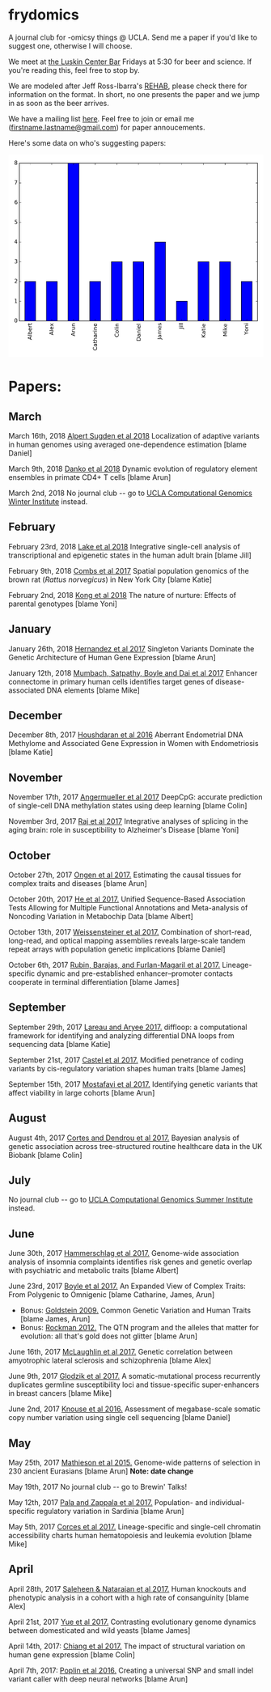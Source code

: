 # frydomics
A journal club for -omicsy things @ UCLA. Send me a paper if you'd like to suggest one, otherwise I will choose.

We meet at [the Luskin Center Bar](http://luskinconferencecenter.ucla.edu/ucla-restaurant/) Fridays at 5:30 for beer and science. If you're reading this, feel free to stop by.

We are modeled after Jeff Ross-Ibarra's [REHAB](http://www.rilab.org/rehab.html), please check there for information on the format. In short, no one presents the paper and we jump in as soon as the beer arrives.

We have a mailing list [here](https://groups.google.com/forum/#!forum/frydomics). Feel free to join or email me (firstname.lastname@gmail.com) for paper annoucements.

Here's some data on who's suggesting papers:

<img src="hist.png" height="400" width="600" >

# Papers:
## March
March 16th, 2018 [Alpert Sugden et al 2018](https://www.nature.com/articles/s41467-018-03100-7) Localization of adaptive variants in human genomes using averaged one-dependence estimation [blame Daniel]

March 9th, 2018 [Danko et al 2018](https://www.nature.com/articles/s41559-017-0447-5) Dynamic evolution of regulatory element ensembles in primate CD4+ T cells [blame Arun]

March 2nd, 2018 No journal club -- go to [UCLA Computational Genomics Winter Institute](http://computationalgenomics.bioinformatics.ucla.edu) instead.

## February
February 23rd, 2018 [Lake et al 2018](https://www.nature.com/articles/nbt.4038) Integrative single-cell analysis of transcriptional and epigenetic states in the human adult brain [blame Jill]

February 9th, 2018 [Combs et al 2017](http://onlinelibrary.wiley.com/doi/10.1111/mec.14437/abstract) Spatial population genomics of the brown rat (_Rattus norvegicus_) in New York City [blame Katie]

February 2nd, 2018 [Kong et al 2018](http://science.sciencemag.org/content/359/6374/424.full) The nature of nurture: Effects of parental genotypes [blame Yoni]

## January
January 26th, 2018 [Hernandez et al 2017](https://www.biorxiv.org/content/early/2017/12/15/219238) Singleton Variants Dominate the Genetic Architecture of Human Gene Expression [blame Arun]

January 12th, 2018 [Mumbach, Satpathy, Boyle and Dai et al 2017](https://www.nature.com/articles/ng.3963) Enhancer connectome in primary human cells identifies target genes of disease-associated DNA elements [blame Mike]

## December
December 8th, 2017 [Houshdaran et al 2016](https://academic.oup.com/biolreprod/article/95/5/93,%201-16/2883425) Aberrant Endometrial DNA Methylome and Associated Gene Expression in Women with Endometriosis [blame Katie]

## November
November 17th, 2017 [Angermueller et al 2017](https://genomebiology.biomedcentral.com/articles/10.1186/s13059-017-1189-z) DeepCpG: accurate prediction of single-cell DNA methylation states using deep learning [blame Colin]

November 3rd, 2017 [Raj et al 2017](https://www.biorxiv.org/content/early/2017/08/10/174565) Integrative analyses of splicing in the aging brain: role in susceptibility to Alzheimer's Disease [blame Yoni]

## October
October 27th, 2017 [Ongen et al 2017.](https://www.nature.com/ng/journal/vaop/ncurrent/full/ng.3981.html) Estimating the causal tissues for complex traits and diseases [blame Arun]

October 20th, 2017 [He et al 2017.](http://www.cell.com/ajhg/fulltext/S0002-9297(17)30289-6) Unified Sequence-Based Association Tests Allowing for Multiple Functional Annotations and Meta-analysis of Noncoding Variation in Metabochip Data [blame Albert]

October 13th, 2017 [Weissensteiner et al 2017.](http://genome.cshlp.org/content/27/5/697) Combination of short-read, long-read, and optical mapping assemblies reveals large-scale tandem repeat arrays with population genetic implications [blame Daniel]

October 6th, 2017 [Rubin, Barajas, and Furlan-Magaril et al 2017.](https://www.nature.com/ng/journal/vaop/ncurrent/full/ng.3935.html) Lineage-specific dynamic and pre-established enhancer–promoter contacts cooperate in terminal differentiation [blame James]

## September
September 29th, 2017 [Lareau and Aryee 2017.](https://www.biorxiv.org/content/early/2016/12/24/087338) diffloop: a computational framework for identifying and analyzing differential DNA loops from sequencing data [blame Katie]

September 21st, 2017 [Castel et al 2017.](http://www.biorxiv.org/content/early/2017/09/18/190397) Modified penetrance of coding variants by cis-regulatory variation shapes human traits [blame James]

September 15th, 2017 [Mostafavi et al 2017.](http://journals.plos.org/plosbiology/article?id=10.1371/journal.pbio.2002458) Identifying genetic variants that affect viability in large cohorts [blame Arun]

## August
August 4th, 2017 [Cortes and Dendrou et al 2017.](https://www.nature.com/ng/journal/vaop/ncurrent/full/ng.3926.html) Bayesian analysis of genetic association across tree-structured routine healthcare data in the UK Biobank [blame Colin]

## July
No journal club -- go to [UCLA Computational Genomics Summer Institute](http://computationalgenomics.bioinformatics.ucla.edu) instead.

## June
June 30th, 2017 [Hammerschlag et al 2017.](http://www.nature.com/ng/journal/vaop/ncurrent/full/ng.3888.html) Genome-wide association analysis of insomnia complaints identifies risk genes and genetic overlap with psychiatric and metabolic traits [blame Albert]

June 23rd, 2017 [Boyle et al 2017.](http://www.sciencedirect.com/science/article/pii/S0092867417306293) An Expanded View of Complex Traits: From Polygenic to Omnigenic [blame Catharine, James, Arun]

- Bonus: [Goldstein 2009.](http://www.nejm.org/doi/full/10.1056/NEJMp0806284) Common Genetic Variation and Human Traits [blame James, Arun]
- Bonus: [Rockman 2012.](http://onlinelibrary.wiley.com/doi/10.1111/j.1558-5646.2011.01486.x/abstract) The QTN program and the alleles that matter for evolution: all that's gold does not glitter [blame Arun]

June 16th, 2017 [McLaughlin et al 2017.](http://www.nature.com/articles/ncomms14774) Genetic correlation between amyotrophic lateral sclerosis and schizophrenia [blame Alex]

June 9th, 2017 [Glodzik et al 2017.](http://www.nature.com/ng/journal/v49/n3/abs/ng.3771.html) A somatic-mutational process recurrently duplicates germline susceptibility loci and tissue-specific super-enhancers in breast cancers [blame Mike]

June 2nd, 2017 [Knouse et al 2016.](http://genome.cshlp.org/content/26/3/376) Assessment of megabase-scale somatic copy number variation using single cell sequencing [blame Daniel]

## May

May 25th, 2017 [Mathieson et al 2015.](https://www.nature.com/nature/journal/v528/n7583/full/nature16152.html) Genome-wide patterns of selection in 230 ancient Eurasians [blame Arun] **Note: date change**

May 19th, 2017 No journal club -- go to Brewin' Talks!

May 12th, 2017 [Pala and Zappala et al 2017.](http://www.nature.com/ng/journal/vaop/ncurrent/full/ng.3840.html) Population- and individual-specific regulatory variation in Sardinia [blame Arun]

May 5th, 2017 [Corces et al 2017.](https://www.nature.com/ng/journal/v48/n10/full/ng.3646.html) Lineage-specific and single-cell chromatin accessibility charts human hematopoiesis and leukemia evolution [blame Mike]

## April

April 28th, 2017 [Saleheen & Natarajan et al 2017.](https://www.nature.com/nature/journal/v544/n7649/full/nature22034.html) Human knockouts and phenotypic analysis in a cohort with a high rate of consanguinity [blame Alex]

April 21st, 2017 [Yue et al 2017.](http://www.nature.com/ng/journal/vaop/ncurrent/full/ng.3847.html) Contrasting evolutionary genome dynamics between domesticated and wild yeasts [blame James]

April 14th, 2017: [Chiang et al 2017.](http://www.nature.com/ng/journal/vaop/ncurrent/full/ng.3834.html) The impact of structural variation on human gene expression [blame Colin]

April 7th, 2017: [Poplin et al 2016.](http://biorxiv.org/content/early/2016/12/21/092890) Creating a universal SNP and small indel variant caller with deep neural networks [blame Arun]
